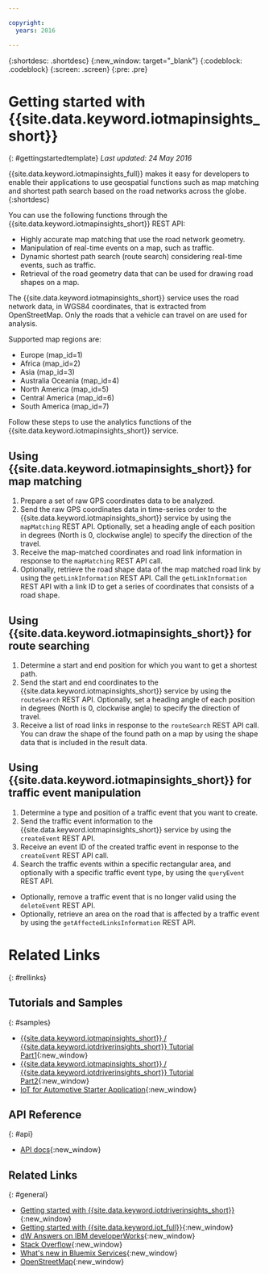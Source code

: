 ```yaml
---

copyright:
  years: 2016

---
```


{:shortdesc: .shortdesc}
{:new_window: target="_blank"}
{:codeblock: .codeblock}
{:screen: .screen}
{:pre: .pre}


# Getting started with {{site.data.keyword.iotmapinsights_short}}
{: #gettingstartedtemplate}
*Last updated: 24 May 2016*

{{site.data.keyword.iotmapinsights_full}} makes it easy for developers to enable their applications to use geospatial functions such as map matching and shortest path search based on the road networks across the globe.
{:shortdesc}

You can use the following functions through the {{site.data.keyword.iotmapinsights_short}} REST API:

- Highly accurate map matching that use the road network geometry.
- Manipulation of real-time events on a map, such as traffic.
- Dynamic shortest path search (route search) considering real-time events, such as traffic.
- Retrieval of the road geometry data that can be used for drawing road shapes on a map.

The {{site.data.keyword.iotmapinsights_short}} service uses the road network data, in WGS84 coordinates, that is extracted from OpenStreetMap. Only the roads that a vehicle can travel on are used for analysis.

Supported map regions are:

- Europe (map_id=1)
- Africa (map_id=2)
- Asia (map_id=3)
- Australia Oceania (map_id=4)
- North America (map_id=5)
- Central America (map_id=6)
- South America (map_id=7)


Follow these steps to use the analytics functions of the {{site.data.keyword.iotmapinsights_short}} service.

## Using {{site.data.keyword.iotmapinsights_short}} for map matching

1. Prepare a set of raw GPS coordinates data to be analyzed.
2. Send the raw GPS coordinates data in time-series order to the {{site.data.keyword.iotmapinsights_short}} service by using the `mapMatching` REST API. Optionally, set a heading angle of each position in degrees (North is 0, clockwise angle) to specify the direction of the travel.
3. Receive the map-matched coordinates and road link information in response to the `mapMatching` REST API call.
4. Optionally, retrieve the road shape data of the map matched road link by using the `getLinkInformation` REST API. Call the `getLinkInformation` REST API with a link ID to get a series of coordinates that consists of a road shape.

## Using {{site.data.keyword.iotmapinsights_short}} for route searching

1. Determine a start and end position for which you want to get a shortest path.
2. Send the start and end coordinates to the {{site.data.keyword.iotmapinsights_short}} service by using the `routeSearch` REST API. Optionally, set a heading angle of each position in degrees (North is 0, clockwise angle) to specify the direction of travel.
3. Receive a list of road links in response to the `routeSearch` REST API call. You can draw the shape of the found path on a map by using the shape data that is included in the result data.

## Using {{site.data.keyword.iotmapinsights_short}} for traffic event manipulation

1. Determine a type and position of a traffic event that you want to create.
2. Send the traffic event information to the {{site.data.keyword.iotmapinsights_short}} service by using the `createEvent` REST API.
3. Receive an event ID of the created traffic event in response to the `createEvent` REST API call.
4. Search the traffic events within a specific rectangular area, and optionally with a specific traffic event type, by using the `queryEvent` REST API.

- Optionally, remove a traffic event that is no longer valid using the `deleteEvent` REST API.
- Optionally, retrieve an area on the road that is affected by a traffic event by using the `getAffectedLinksInformation` REST API.


# Related Links
{: #rellinks}
## Tutorials and Samples
{: #samples}

* [{{site.data.keyword.iotmapinsights_short}} / {{site.data.keyword.iotdriverinsights_short}} Tutorial Part1](https://github.com/IBM-Bluemix/car-data-management){:new_window}
* [{{site.data.keyword.iotmapinsights_short}} / {{site.data.keyword.iotdriverinsights_short}} Tutorial Part2](https://github.com/IBM-Bluemix/map-driver-insights){:new_window}
* [IoT for Automotive Starter Application](https://iot-automotive-starter.mybluemix.net){:new_window}

## API Reference
{: #api}

* [API docs](http://ibm.biz/IoTContextMapping_APIdoc){:new_window}

## Related Links
{: #general}

* [Getting started with {{site.data.keyword.iotdriverinsights_short}}](../IotDriverInsights/index.html){:new_window}
* [Getting started with {{site.data.keyword.iot_full}}](https://www.ng.bluemix.net/docs/services/IoT/index.html){:new_window}
* [dW Answers on IBM developerWorks](https://developer.ibm.com/answers/topics/iot-context-mapping){:new_window}
* [Stack Overflow](http://stackoverflow.com/questions/tagged/iot-context-mapping){:new_window}
* [What's new in Bluemix Services](http://www.ng.bluemix.net/docs/whatsnew/index.html#services_category){:new_window}
* [OpenStreetMap](http://www.openstreetmap.org/){:new_window}

